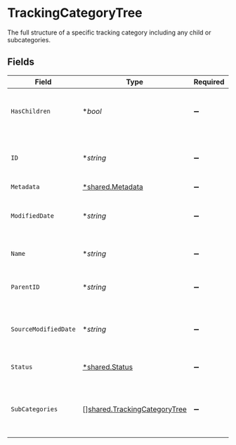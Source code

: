 # TrackingCategoryTree

The full structure of a specific tracking category including any child or subcategories.


## Fields

| Field                                                                               | Type                                                                                | Required                                                                            | Description                                                                         | Example                                                                             |
| ----------------------------------------------------------------------------------- | ----------------------------------------------------------------------------------- | ----------------------------------------------------------------------------------- | ----------------------------------------------------------------------------------- | ----------------------------------------------------------------------------------- |
| `HasChildren`                                                                       | **bool*                                                                             | :heavy_minus_sign:                                                                  | Boolean value indicating whether this category has SubCategories                    |                                                                                     |
| `ID`                                                                                | **string*                                                                           | :heavy_minus_sign:                                                                  | The identifier for the item, unique per tracking category                           |                                                                                     |
| `Metadata`                                                                          | [*shared.Metadata](../../../pkg/models/shared/metadata.md)                          | :heavy_minus_sign:                                                                  | N/A                                                                                 |                                                                                     |
| `ModifiedDate`                                                                      | **string*                                                                           | :heavy_minus_sign:                                                                  | N/A                                                                                 | 2022-10-23 00:00:00 +0000 UTC                                                       |
| `Name`                                                                              | **string*                                                                           | :heavy_minus_sign:                                                                  | The name of the tracking category                                                   |                                                                                     |
| `ParentID`                                                                          | **string*                                                                           | :heavy_minus_sign:                                                                  | The identifier for this item's immediate parent                                     |                                                                                     |
| `SourceModifiedDate`                                                                | **string*                                                                           | :heavy_minus_sign:                                                                  | N/A                                                                                 | 2022-10-23 00:00:00 +0000 UTC                                                       |
| `Status`                                                                            | [*shared.Status](../../../pkg/models/shared/status.md)                              | :heavy_minus_sign:                                                                  | Current state of the tracking category.                                             |                                                                                     |
| `SubCategories`                                                                     | [][shared.TrackingCategoryTree](../../../pkg/models/shared/trackingcategorytree.md) | :heavy_minus_sign:                                                                  | A collection of subcategories that are nested beneath this category.                |                                                                                     |